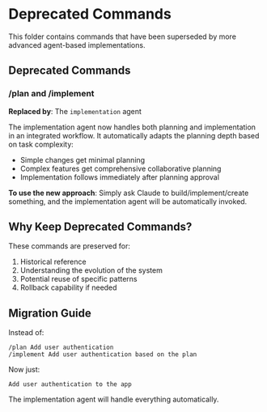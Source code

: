 # Deprecated Commands

This folder contains commands that have been superseded by more advanced agent-based implementations.

## Deprecated Commands

### /plan and /implement
**Replaced by**: The `implementation` agent

The implementation agent now handles both planning and implementation in an integrated workflow. It automatically adapts the planning depth based on task complexity:
- Simple changes get minimal planning
- Complex features get comprehensive collaborative planning
- Implementation follows immediately after planning approval

**To use the new approach**: Simply ask Claude to build/implement/create something, and the implementation agent will be automatically invoked.

## Why Keep Deprecated Commands?

These commands are preserved for:
1. Historical reference
2. Understanding the evolution of the system
3. Potential reuse of specific patterns
4. Rollback capability if needed

## Migration Guide

Instead of:
```
/plan Add user authentication
/implement Add user authentication based on the plan
```

Now just:
```
Add user authentication to the app
```

The implementation agent will handle everything automatically.